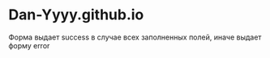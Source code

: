 # Dan-Yyyy.github.io

Форма выдает success в случае всех заполненных полей, иначе выдает форму error
